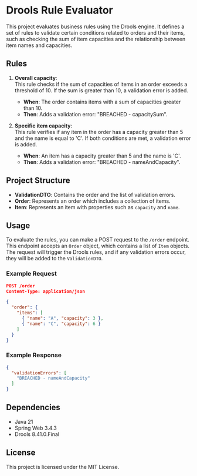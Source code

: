 # Drools Rule Evaluator

This project evaluates business rules using the Drools engine. It defines a set of rules to validate certain conditions related to orders and their items, such as checking the sum of item capacities and the relationship between item names and capacities.

## Rules

1. **Overall capacity**:  
   This rule checks if the sum of capacities of items in an order exceeds a threshold of 10. If the sum is greater than 10, a validation error is added.

    - **When**: The order contains items with a sum of capacities greater than 10.
    - **Then**: Adds a validation error: "BREACHED - capacitySum".

2. **Specific item capacity**:  
   This rule verifies if any item in the order has a capacity greater than 5 and the name is equal to 'C'. If both conditions are met, a validation error is added.

    - **When**: An item has a capacity greater than 5 and the name is 'C'.
    - **Then**: Adds a validation error: "BREACHED - nameAndCapacity".

## Project Structure

- **ValidationDTO**: Contains the order and the list of validation errors.
- **Order**: Represents an order which includes a collection of items.
- **Item**: Represents an item with properties such as `capacity` and `name`.

## Usage

To evaluate the rules, you can make a POST request to the `/order` endpoint. This endpoint accepts an `Order` object, which contains a list of `Item` objects. The request will trigger the Drools rules, and if any validation errors occur, they will be added to the `ValidationDTO`.

### Example Request

```json
POST /order
Content-Type: application/json

{
  "order": {
    "items": [
      { "name": "A", "capacity": 3 },
      { "name": "C", "capacity": 6 }
    ]
  }
}
```

### Example Response

```json
{
  "validationErrors": [
    "BREACHED - nameAndCapacity"
  ]
}
```

## Dependencies

- Java 21
- Spring Web 3.4.3
- Drools 8.41.0.Final

## License

This project is licensed under the MIT License.